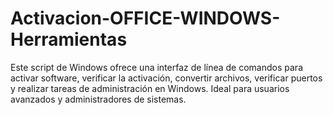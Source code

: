# Activacion-OFFICE-WINDOWS-Herramientas
Este script de Windows ofrece una interfaz de línea de comandos para activar software, verificar la activación, convertir archivos, verificar puertos y realizar tareas de administración en Windows. Ideal para usuarios avanzados y administradores de sistemas.
